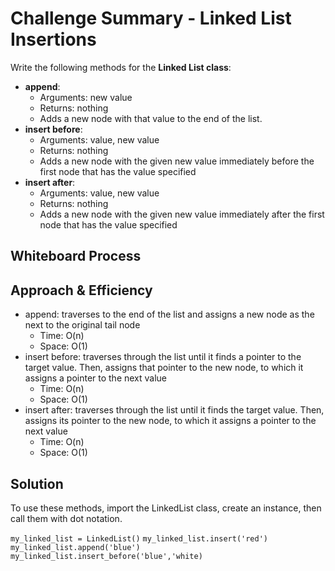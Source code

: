 # Challenge Summary - Linked List Insertions

Write the following methods for the **Linked List class**:
  - **append**:
    - Arguments: new value
    - Returns: nothing
    - Adds a new node with that value to the end of the list.
  - **insert before**:
    - Arguments: value, new value
    - Returns: nothing
    - Adds a new node with the given new value immediately before the first node that has the value specified
  - **insert after**:
    - Arguments: value, new value
    - Returns: nothing
    - Adds a new node with the given new value immediately after the first node that has the value specified

## Whiteboard Process
<!-- Embedded whiteboard image -->

## Approach & Efficiency
- append: traverses to the end of the list and assigns a new node as the next to the original tail node
  - Time: O(n)
  - Space: O(1)
- insert before: traverses through the list until it finds a pointer to the target value.  Then, assigns that pointer to the new node, to which it assigns a pointer to the next value
  - Time: O(n)
  - Space: O(1)
- insert after: traverses through the list until it finds the target value.  Then, assigns its pointer to the new node, to which it assigns a pointer to the next value
  - Time: O(n)
  - Space: O(1)

## Solution
To use these methods, import the LinkedList class, create an instance, then call them with dot notation.

`my_linked_list = LinkedList()`
`my_linked_list.insert('red')`
`my_linked_list.append('blue')`
`my_linked_list.insert_before('blue','white)`